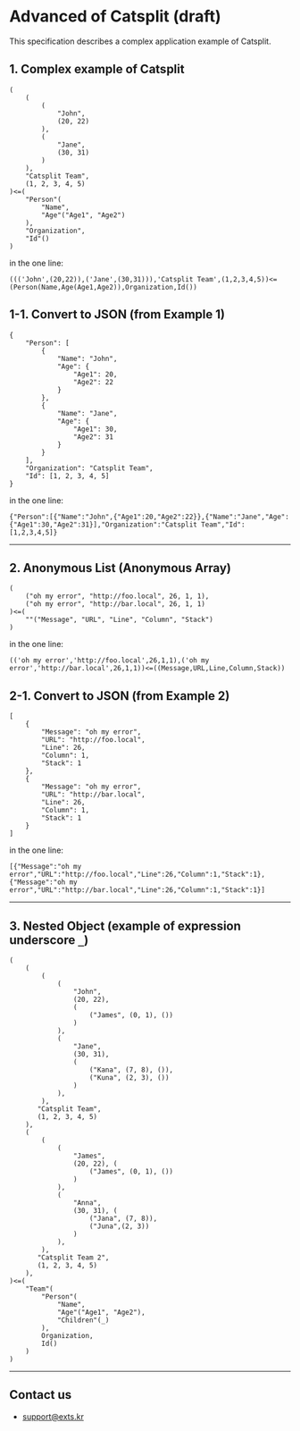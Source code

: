 # Advanced of Catsplit (draft)
This specification describes a complex application example of Catsplit.

## 1. Complex example of Catsplit
```
(
    (
        (
            "John",
            (20, 22)
        ),
        (
            "Jane",
            (30, 31)
        )
    ),
    "Catsplit Team",
    (1, 2, 3, 4, 5)
)<=(
    "Person"(
        "Name",
        "Age"("Age1", "Age2")
    ),
    "Organization",
    "Id"()
)
```

in the one line:
```
((('John',(20,22)),('Jane',(30,31))),'Catsplit Team',(1,2,3,4,5))<=(Person(Name,Age(Age1,Age2)),Organization,Id())
```

## 1-1. Convert to JSON (from Example 1)
```
{
    "Person": [
        {
            "Name": "John",
            "Age": {
                "Age1": 20,
                "Age2": 22
            }
        },
        {
            "Name": "Jane",
            "Age": {
                "Age1": 30,
                "Age2": 31
            }
        }
    ],
    "Organization": "Catsplit Team",
    "Id": [1, 2, 3, 4, 5]
}
```

in the one line:
```
{"Person":[{"Name":"John",{"Age1":20,"Age2":22}},{"Name":"Jane","Age":{"Age1":30,"Age2":31}],"Organization":"Catsplit Team","Id":[1,2,3,4,5]}
```

---

## 2. Anonymous List (Anonymous Array)
```
(
    ("oh my error", "http://foo.local", 26, 1, 1),
    ("oh my error", "http://bar.local", 26, 1, 1)
)<=(
    ""("Message", "URL", "Line", "Column", "Stack")
)
```

in the one line:
```
(('oh my error','http://foo.local',26,1,1),('oh my error','http://bar.local',26,1,1))<=((Message,URL,Line,Column,Stack))
```

## 2-1. Convert to JSON (from Example 2)
```
[
    {
        "Message": "oh my error",
        "URL": "http://foo.local",
        "Line": 26,
        "Column": 1,
        "Stack": 1
    },
    {
        "Message": "oh my error",
        "URL": "http://bar.local",
        "Line": 26,
        "Column": 1,
        "Stack": 1
    }
]
```

in the one line:
```
[{"Message":"oh my error","URL":"http://foo.local","Line":26,"Column":1,"Stack":1},{"Message":"oh my error","URL":"http://bar.local","Line":26,"Column":1,"Stack":1}]
```

---

## 3. Nested Object (example of expression underscore `_`)
```
(
    (
        (
            (
                "John",
                (20, 22),
                (
                    ("James", (0, 1), ())
                )
            ),
            (
                "Jane",
                (30, 31),
                (
                    ("Kana", (7, 8), ()),
                    ("Kuna", (2, 3), ())
                )
            ),
        ),
       "Catsplit Team",
       (1, 2, 3, 4, 5)
    ),
    (
        (
            (
                "James",
                (20, 22), (
                    ("James", (0, 1), ())
                )
            ),
            (
                "Anna",
                (30, 31), (
                    ("Jana", (7, 8)),
                    ("Juna",(2, 3))
                )
            ),
        ),
       "Catsplit Team 2",
       (1, 2, 3, 4, 5)
    ),
)<=(
    "Team"(
        "Person"(
            "Name",
            "Age"("Age1", "Age2"),
            "Children"(_)
        ),
        Organization,
        Id()
    )
)
```

---

## Contact us
- support@exts.kr
